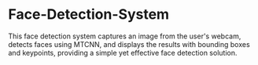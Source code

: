 # Face-Detection-System
This face detection system captures an image from the user's webcam, detects faces using MTCNN, and displays the results with bounding boxes and keypoints, providing a simple yet effective face detection solution.
